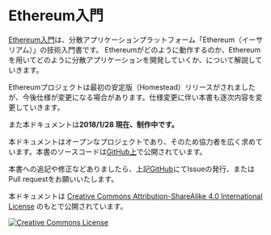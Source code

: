 Ethereum入門
=============

[Ethereum入門](http://book.ethereum-jp.net)は、分散アプリケーションプラットフォーム「Ethereum（イーサリアム）」の技術入門書です。
Ethereumがどのように動作するのか、Ethereumを用いてどのように分散アプリケーションを開発していくか、について解説していきます。

Ethereumプロジェクトは最初の安定版（Homestead）リリースがされましたが、今後仕様が変更になる場合があります。仕様変更に伴い本書も逐次内容を変更していきます。

また本ドキュメントは**2018/1/28 現在、制作中です。**

本ドキュメントはオープンなプロジェクトであり、そのため協力者を広く求めています。本書のソースコードは[GitHub上](https://github.com/a-mitani/mastering-ethereum)で公開されています。

本書への追記や修正などありましたら、上記[GitHub](https://github.com/a-mitani/mastering-ethereum)にてIssueの発行、またはPull requestをお願いいたします。

本ドキュメントは <a rel="license" href="http://creativecommons.org/licenses/by-sa/4.0/">Creative Commons Attribution-ShareAlike 4.0 International License</a> のもとで公開されています。

<a rel="license" href="http://creativecommons.org/licenses/by-sa/4.0/"><img alt="Creative Commons License" style="border-width:0" src="https://i.creativecommons.org/l/by-sa/4.0/88x31.png" /></a><br />
